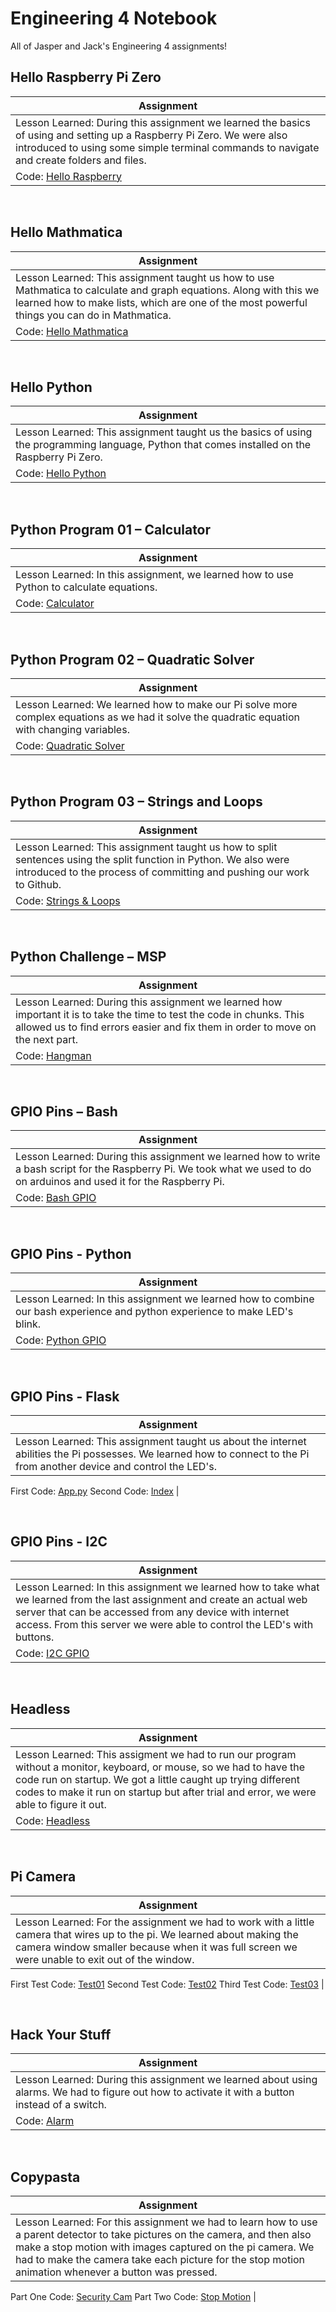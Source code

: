 # Engineering 4 Notebook 
 All of Jasper and Jack's Engineering 4 assignments!

## Hello Raspberry Pi Zero 
| Assignment  |
| ----- |
| Lesson Learned: During this assignment we learned the basics of using and setting up a Raspberry Pi Zero. We were also introduced to using some simple terminal commands to navigate and create folders and files.
Code: [Hello Raspberry](https://github.com/jasacrum/Engineering_4_Notebook/blob/master/Python/Flask/hello_world/app.py) |

&nbsp;
&nbsp;
## Hello Mathmatica
| Assignment |
| ----- |
| Lesson Learned: This assignment taught us how to use Mathmatica to calculate and graph equations. Along with this we learned how to make lists, which are one of the most powerful things you can do in Mathmatica.
Code: [Hello Mathmatica](https://github.com/jasacrum/Engineering_4_Notebook/blob/master/Mathematica_Plot.nb) |

&nbsp;
&nbsp;
## Hello Python
| Assignment |
| ----- |
| Lesson Learned: This assignment taught us the basics of using the programming language, Python that comes installed on the Raspberry Pi Zero. 
Code: [Hello Python](https://github.com/jasacrum/Engineering_4_Notebook/blob/master/Python/lesson00.py) |

&nbsp;
&nbsp;
## Python Program 01 – Calculator
| Assignment |
| ----- |
| Lesson Learned: In this assignment, we learned how to use Python to calculate equations.
Code: [Calculator](https://github.com/jasacrum/Engineering_4_Notebook/blob/master/Python/calculator.py) |

&nbsp;
&nbsp;
## Python Program 02 – Quadratic Solver
| Assignment |
| ----- |
| Lesson Learned: We learned how to make our Pi solve more complex equations as we had it solve the quadratic equation with changing variables.
Code: [Quadratic Solver](https://github.com/jasacrum/Engineering_4_Notebook/blob/master/Python/quadraticsolver.py) |

&nbsp;
&nbsp;
## Python Program 03 – Strings and Loops
| Assignment |
| ----- |
| Lesson Learned: This assignment taught us how to split sentences using the split function in Python. We also were introduced to the process of committing and pushing our work to Github.
Code: [Strings & Loops]( https://github.com/jasacrum/Engineering_4_Notebook/blob/master/Python/stringsandloops.py) |

&nbsp;
&nbsp;
## Python Challenge – MSP
| Assignment |
| ----- |
| Lesson Learned: During this assignment we learned how important it is to take the time to test the code in chunks. This allowed us to find errors easier and fix them in order to move on the next part.
Code: [Hangman](https://github.com/jasacrum/Engineering_4_Notebook/blob/master/Python/hangman.py) |

&nbsp;
&nbsp;
## GPIO Pins – Bash
| Assignment |
| ----- |
| Lesson Learned: During this assignment we learned how to write a bash script for the Raspberry Pi. We took what we used to do on arduinos and used it for the Raspberry Pi.
Code: [Bash GPIO](https://github.com/jasacrum/Engineering_4_Notebook/blob/master/Scripts/bash_gpio.sh) |

&nbsp;
&nbsp;
## GPIO Pins - Python
| Assignment |
| ----- |
| Lesson Learned: In this assignment we learned how to combine our bash experience and python experience to make LED's blink.
Code: [Python GPIO](https://github.com/jasacrum/Engineering_4_Notebook/blob/master/Python/gpiopins.py) |

&nbsp;
&nbsp;
## GPIO Pins - Flask
| Assignment |
| ----- |
| Lesson Learned: This assignment taught us about the internet abilities the Pi possesses. We learned how to connect to the Pi from another device and control the LED's.
First Code: [App.py](https://github.com/jasacrum/Engineering_4_Notebook/blob/master/Python/Flask/gpio/app.py)
Second Code: [Index](https://github.com/jasacrum/Engineering_4_Notebook/blob/master/Python/Flask/gpio/templates/index.html) |

&nbsp;
&nbsp;
## GPIO Pins - I2C
| Assignment |
| ----- |
| Lesson Learned: In this assignment we learned how to take what we learned from the last assignment and create an actual web server that can be accessed from any device with internet access. From this server we were able to control the LED's with buttons.
Code: [I2C GPIO](https://github.com/jasacrum/Engineering_4_Notebook/blob/master/Python/i2c.py) |

&nbsp;
&nbsp;
## Headless
| Assignment |
| ----- |
| Lesson Learned: This assigment we had to run our program without a monitor, keyboard, or mouse, so we had to have the code run on startup. We got a little caught up trying different codes to make it run on startup but after trial and error, we were able to figure it out. 
Code: [Headless](https://github.com/jasacrum/Engineering_4_Notebook/blob/master/Python/Headless.py) |

&nbsp;
&nbsp;
## Pi Camera
| Assignment |
| ----- |
| Lesson Learned: For the assignment we had to work with a little camera that wires up to the pi. We learned about making the camera window smaller because when it was full screen we were unable to exit out of the window.
First Test Code: [Test01](https://github.com/jasacrum/Engineering_4_Notebook/blob/master/Python/camera_test01.py)
Second Test Code: [Test02](https://github.com/jasacrum/Engineering_4_Notebook/blob/master/Python/camera_test02.py) 
Third Test Code: [Test03](https://github.com/jasacrum/Engineering_4_Notebook/blob/master/Python/camera_test03.py) |

&nbsp;
&nbsp;
## Hack Your Stuff
| Assignment |
| ----- |
| Lesson Learned: During this assignment we learned about using alarms. We had to figure out how to activate it with a button instead of a switch.
Code: [Alarm](https://github.com/jasacrum/Engineering_4_Notebook/blob/master/Python/Beeper.py) |

&nbsp;
&nbsp;
## Copypasta
| Assignment |
| ----- |
| Lesson Learned: For this assignment we had to learn how to use a parent detector to take pictures on the camera, and then also make a stop motion with images captured on the pi camera. We had to make the camera take each picture for the stop motion animation whenever a button was pressed.
Part One Code: [Security Cam](https://github.com/jasacrum/Engineering_4_Notebook/blob/master/Python/parent-detector.py) 
Part Two Code: [Stop Motion](https://github.com/jasacrum/Engineering_4_Notebook/blob/master/Python/stopanimation.py) |
